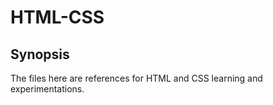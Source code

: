 # HTML-CSS

## Synopsis

The files here are references for HTML and CSS learning and experimentations.